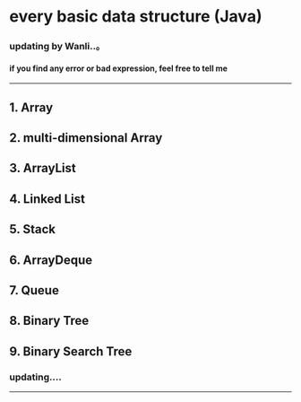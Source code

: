 # every basic data structure (Java) #
### updating by Wanli..。
#### if you find any error or bad expression, feel free to tell me ####
---------

## 1. Array
## 2. multi-dimensional Array
## 3. ArrayList
## 4. Linked List
## 5. Stack
## 6. ArrayDeque
## 7. Queue
## 8. Binary Tree
## 9. Binary Search Tree
### updating....
---
